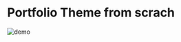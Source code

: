 <centre><h1>Portfolio Theme from scrach</h1></centre>

![demo](https://cdn.discordapp.com/attachments/939525739995332688/943197548837998662/unknown.png)

